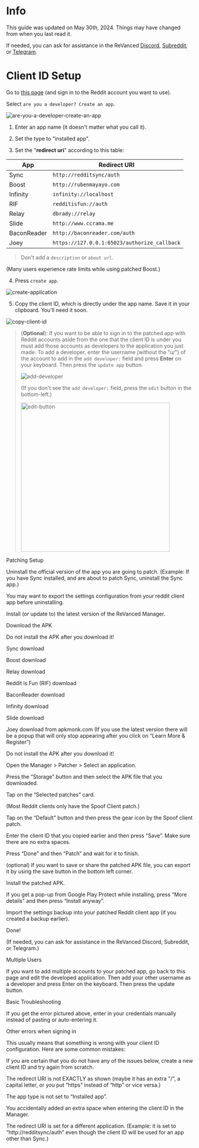 Info
=
This guide was updated on May 30th, 2024. Things may have changed from when you last read it.

If needed, you can ask for assistance in the ReVanced [Discord](https://discord.com/invite/revanced), [Subreddit](https://www.reddit.com/r/revancedapp/), or [Telegram](https://t.me/revanced_topics/3192).


Client ID Setup
=

Go to [this page](https://www.reddit.com/prefs/apps) (and sign in to the Reddit account you want to use).

Select `are you a developer? Create an app`.

![are-you-a-developer-create-an-app](https://github.com/KobeW50/ReVanced-Documentation/blob/main/images/reddit-client-id-guide/are-you-a-developer-create-an-app.jpg)

1. Enter an app name (it doesn't matter what you call it).

2. Set the type to "installed app".

3. Set the "**redirect uri**" according to this table:

| App | Redirect URI |
|---|---|
| Sync | `http://redditsync/auth` |
| Boost | `http://rubenmayayo.com` |
| Infinity | `infinity://localhost` |
| RIF | `redditisfun://auth` |
| Relay | `dbrady://relay` |
| Slide | `http://www.ccrama.me` |
| BaconReader | `http://baconreader.com/auth` |
| Joey | `https://127.0.0.1:65023/authorize_callback` |

> Don't add a `description` or `about url`.

(Many users experience rate limits while using patched Boost.)

4. Press `create app`.

![create-application](https://github.com/KobeW50/ReVanced-Documentation/blob/main/images/reddit-client-id-guide/create-application.jpg)

5. Copy the client ID, which is directly under the app name. Save it in your clipboard. You'll need it soon.

![copy-client-id](https://github.com/KobeW50/ReVanced-Documentation/blob/main/images/reddit-client-id-guide/copy-client-id.jpg)

> (**Optional**): If you want to be able to sign in to the patched app with Reddit accounts aside from the one that the client ID is under you must add those accounts as developers to the application you just made. To add a developer, enter the username (without the "u/") of the account to add in the `add developer:` field and press **Enter** on your keyboard. Then press the `update app` button.
>
> ![add-developer](https://github.com/KobeW50/ReVanced-Documentation/blob/main/images/reddit-client-id-guide/add-developer.jpg)
>
> (If you don't see the `add developer:` field, press the `edit` button in the bottom-left.)
> 
> <img src="https://github.com/KobeW50/ReVanced-Documentation/blob/main/images/reddit-client-id-guide/edit-button.jpg" alt="edit-button" width="400"/>


Patching Setup

Uninstall the official version of the app you are going to patch. (Example: If you have Sync installed, and are about to patch Sync, uninstall the Sync app.)

You may want to export the settings configuration from your reddit client app before uninstalling.

Install (or update to) the latest version of the ReVanced Manager.


Download the APK

Do not install the APK after you download it!

Sync download

Boost download 

Relay download

Reddit is Fun (RIF) download

BaconReader download

Infinity download

Slide download

Joey download from apkmonk.com (If you use the latest version there will be a popup that will only stop appearing after you click on  “Learn More & Register”)

Do not install the APK after you download it!

Open the Manager > Patcher > Select an application.

Press the “Storage” button and then select the APK file that you downloaded.

Tap on the “Selected patches” card.


(Most Reddit clients only have the Spoof Client patch.)



Tap on the “Default” button and then press the gear icon by the Spoof client patch.



Enter the client ID that you copied earlier and then press “Save”. Make sure there are no extra spaces.



Press “Done” and then “Patch” and wait for it to finish.

(optional) If you want to save or share the patched APK file, you can export it by using the save button in the bottom left corner.

Install the patched APK.

If you get a pop-up from Google Play Protect while installing, press “More details” and then press “Install anyway”.



Import the settings backup into your patched Reddit client app (if you created a backup earlier).

Done!

(If needed, you can ask for assistance in the ReVanced Discord, Subreddit, or Telegram.)


Multiple Users

If you want to add multiple accounts to your patched app, go back to this page and edit the developed application. Then add your other username as a developer and press Enter on the keyboard. Then press the update button.








Basic Troubleshooting



If you get the error pictured above, enter in your credentials manually instead of pasting or auto-entering it.

Other errors when signing in

This usually means that something is wrong with your client ID configuration. Here are some common mistakes:

If you are certain that you do not have any of the issues below, create a new client ID and try again from scratch.

The redirect URI is not EXACTLY as shown (maybe it has an extra "/", a capital letter, or you put “https” instead of “http” or vice versa.)

The app type is not set to “Installed app”.

You accidentally added an extra space when entering the client ID in the Manager.

The redirect URI is set for a different application. (Example: it is set to “http://redditsync/auth” even though the client ID will be used for an app other than Sync.)
